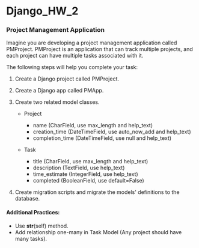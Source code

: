 # Django_HW_2


### Project Management Application

Imagine you are developing a project management application called PMProject. PMProject is an application that can track multiple projects, and each project can have multiple tasks associated with it. 


The following steps will help you complete your task:

1. Create a Django project called PMProject.
2. Create a Django app called PMApp.
3. Create two related model classes.

    - Project
        - name (CharField, use max_length and help_text)
        - creation_time (DateTimeField, use auto_now_add and help_text)
        - completion_time (DateTimeField, use null and help_text)
        
    - Task
        - title (CharField, use max_length and help_text)
        - description (TextField, use help_text)
        - time_estimate (IntegerField, use help_text)
        - completed (BooleanField, use default=False)
4. Create migration scripts and migrate the models' definitions to the database.

#### Additional Practices:
- Use __str__(self) method.
- Add relationship one-many in Task Model (Any project should have many tasks).
